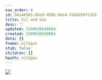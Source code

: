 ```yaml
---
nav_order: 4
id: 94a48961-dbe9-498b-b6e4-feb82b97c2e5
title: Oil and Gas
desc: ''
updated: 1599638548884
created: 1599638548884
data: {}
fname: oil&gas
stub: false
children: []
hpath: oil&gas
---
```

![](/assets/images/2020-09-10-18-37-57.png)
